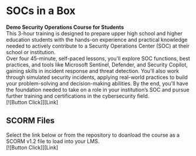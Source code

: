 # SOCs in a Box
**Demo Security Operations Course for Students**
<br>
This 3-hour training is designed to prepare upper high school and higher education students with the hands-on experience and practical knowledge needed to actively contribute to a Security Operations Center (SOC) at their school or institution.
<br>
Over four 45-minute, self-paced lessons, you'll explore SOC functions, best practices, and tools like Microsoft Sentinel, Defender, and Security Copilot, gaining skills in incident response and threat detection. You'll also work through simulated security incidents, applying real-world practices to build your problem-solving and decision-making abilities. By the end, you'll have the foundation needed to take on a role in your institution’s SOC and pursue further training and certifications in the cybersecurity field.
<br>
[![Button Click]][Link]
<br>
## SCORM Files
Select the link below or from the repository to doanload the course as a SCORM v1.2 file to load into your LMS.
<br>
[![Button Click]][Link]
<br>
